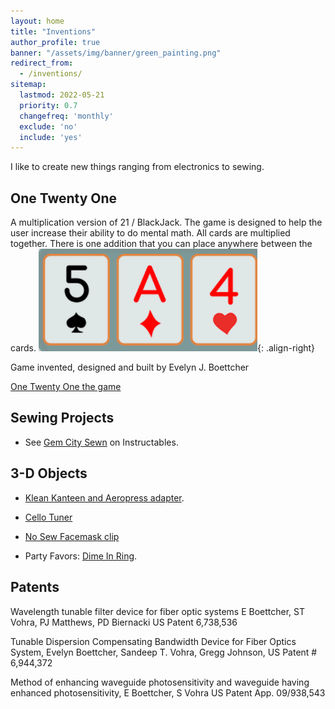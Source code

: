 ```yaml
---
layout: home
title: "Inventions"
author_profile: true
banner: "/assets/img/banner/green_painting.png"
redirect_from:
  - /inventions/
sitemap:
  lastmod: 2022-05-21
  priority: 0.7
  changefreq: 'monthly'
  exclude: 'no'
  include: 'yes'
---
```


I like to create new things ranging from electronics to sewing. 

## One Twenty One

A multiplication version of 21 / BlackJack.  The game is designed to help the user increase their ability to do mental math.  All cards are multiplied together. There is one addition that you can place anywhere between the cards.  ![121 Social Image](assets/img/121_social_sm.png){: .align-right}

Game invented, designed and built by Evelyn J. Boettcher

[One Twenty One the game](https://www.onetwentyone.games)

## Sewing Projects
 * See [Gem City Sewn](https://www.instructables.com/member/Gem+City+Sewn/) on Instructables.
 

## 3-D Objects
* [Klean Kanteen and Aeropress adapter](https://www.thingiverse.com/thing:1377909).

* [Cello Tuner](https://www.thingiverse.com/thing:2515981)

* [No Sew Facemask clip](https://www.thingiverse.com/thing:4327535)

* Party Favors: [Dime In Ring](https://www.thingiverse.com/thing:1548702).

## Patents
Wavelength tunable filter device for fiber optic systems
E Boettcher, ST Vohra, PJ Matthews, PD Biernacki
US Patent 6,738,536

Tunable Dispersion Compensating Bandwidth Device for Fiber Optics
System, Evelyn Boettcher, Sandeep T. Vohra, Gregg Johnson, US Patent \#
6,944,372

Method of enhancing waveguide photosensitivity and waveguide having enhanced photosensitivity, E Boettcher, S Vohra
US Patent App. 09/938,543



